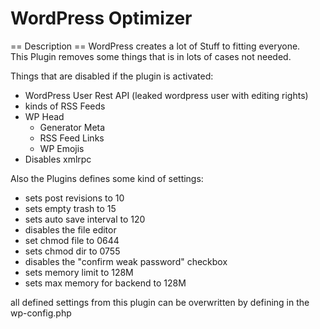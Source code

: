 # WordPress Optimizer
== Description ==
WordPress creates a lot of Stuff to fitting everyone.  
This Plugin removes some things that is in lots of cases not needed.

Things that are disabled if the plugin is activated:
- WordPress User Rest API (leaked wordpress user with editing rights)
- kinds of RSS Feeds
- WP Head
    - Generator Meta
    - RSS Feed Links
    - WP Emojis
- Disables xmlrpc

Also the Plugins defines some kind of settings:
- sets post revisions to 10
- sets empty trash to 15
- sets auto save interval to 120
- disables the file editor
- set chmod file to 0644
- sets chmod dir to 0755
- disables the "confirm weak password" checkbox
- sets memory limit to 128M
- sets max memory for backend to 128M

all defined settings from this plugin can be overwritten by defining in the wp-config.php
